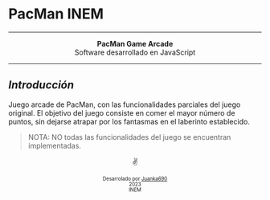 # PacMan INEM

---

<p align="center"><b>PacMan Game Arcade</b><br>Software desarrollado en JavaScript</p>

---

## ***Introducción***

Juego arcade de PacMan, con las funcionalidades parciales del juego original. El objetivo del juego consiste en comer el mayor número de puntos, sin dejarse atrapar por los fantasmas en el laberinto establecido.
> NOTA: NO todas las funcionalidades del juego se encuentran implementadas.

<p align="center">✌️</p>
<p align="center">
<sub><sup>Desarrolado por <a href="https://github.com/Juanka690">Juanka690</a><br>2023<br>INEM</sup></sub></p>
